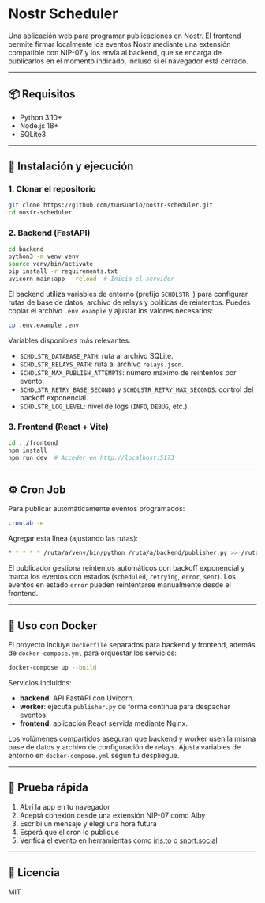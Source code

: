 # Nostr Scheduler

Una aplicación web para programar publicaciones en Nostr. El frontend permite firmar localmente los eventos Nostr mediante una extensión compatible con NIP-07 y los envía al backend, que se encarga de publicarlos en el momento indicado, incluso si el navegador está cerrado.

---

## 📦 Requisitos

- Python 3.10+
- Node.js 18+
- SQLite3

---

## 🚀 Instalación y ejecución

### 1. Clonar el repositorio

```bash
git clone https://github.com/tuusuario/nostr-scheduler.git
cd nostr-scheduler
```

### 2. Backend (FastAPI)

```bash
cd backend
python3 -m venv venv
source venv/bin/activate
pip install -r requirements.txt
uvicorn main:app --reload  # Inicia el servidor
```

El backend utiliza variables de entorno (prefijo `SCHDLSTR_`) para configurar rutas de base de datos, archivo de relays y políticas de reintentos. Puedes copiar el archivo `.env.example` y ajustar los valores necesarios:

```bash
cp .env.example .env
```

Variables disponibles más relevantes:

- `SCHDLSTR_DATABASE_PATH`: ruta al archivo SQLite.
- `SCHDLSTR_RELAYS_PATH`: ruta al archivo `relays.json`.
- `SCHDLSTR_MAX_PUBLISH_ATTEMPTS`: número máximo de reintentos por evento.
- `SCHDLSTR_RETRY_BASE_SECONDS` y `SCHDLSTR_RETRY_MAX_SECONDS`: control del backoff exponencial.
- `SCHDLSTR_LOG_LEVEL`: nivel de logs (`INFO`, `DEBUG`, etc.).

### 3. Frontend (React + Vite)

```bash
cd ../frontend
npm install
npm run dev  # Acceder en http://localhost:5173
```

---

## ⚙️ Cron Job

Para publicar automáticamente eventos programados:

```bash
crontab -e
```

Agregar esta línea (ajustando las rutas):

```bash
* * * * * /ruta/a/venv/bin/python /ruta/a/backend/publisher.py >> /ruta/a/backend/cron.log 2>&1
```

El publicador gestiona reintentos automáticos con backoff exponencial y marca los eventos con estados (`scheduled`, `retrying`, `error`, `sent`). Los eventos en estado `error` pueden reintentarse manualmente desde el frontend.

---

## 🐳 Uso con Docker

El proyecto incluye `Dockerfile` separados para backend y frontend, además de `docker-compose.yml` para orquestar los servicios:

```bash
docker-compose up --build
```

Servicios incluidos:

- **backend**: API FastAPI con Uvicorn.
- **worker**: ejecuta `publisher.py` de forma continua para despachar eventos.
- **frontend**: aplicación React servida mediante Nginx.

Los volúmenes compartidos aseguran que backend y worker usen la misma base de datos y archivo de configuración de relays. Ajusta variables de entorno en `docker-compose.yml` según tu despliegue.

---

## 🧪 Prueba rápida

1. Abrí la app en tu navegador
2. Aceptá conexión desde una extensión NIP-07 como Alby
3. Escribí un mensaje y elegí una hora futura
4. Esperá que el cron lo publique
5. Verificá el evento en herramientas como [iris.to](https://iris.to) o [snort.social](https://snort.social)

---

## 📄 Licencia

MIT

